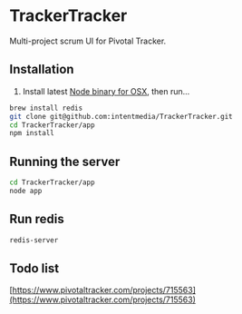 # TrackerTracker

Multi-project scrum UI for Pivotal Tracker.

## Installation

1. Install latest [Node binary for OSX](http://nodejs.org/), then run...

```sh
brew install redis
git clone git@github.com:intentmedia/TrackerTracker.git
cd TrackerTracker/app
npm install
```

## Running the server

```sh
cd TrackerTracker/app
node app
```

## Run redis

```sh
redis-server
```

## Todo list

[https://www.pivotaltracker.com/projects/715563](https://www.pivotaltracker.com/projects/715563)
